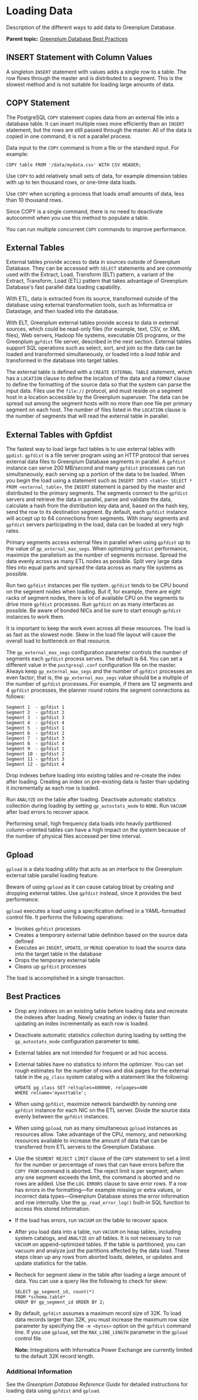 # Loading Data 

Description of the different ways to add data to Greenplum Database.

**Parent topic:** [Greenplum Database Best Practices](intro.html)

## INSERT Statement with Column Values 

A singleton `INSERT` statement with values adds a single row to a table. The row flows through the master and is distributed to a segment. This is the slowest method and is not suitable for loading large amounts of data.

## COPY Statement 

The PostgreSQL `COPY` statement copies data from an external file into a database table. It can insert multiple rows more efficiently than an `INSERT` statement, but the rows are still passed through the master. All of the data is copied in one command; it is not a parallel process.

Data input to the `COPY` command is from a file or the standard input. For example:

```
COPY table FROM '/data/mydata.csv' WITH CSV HEADER;
```

Use `COPY` to add relatively small sets of data, for example dimension tables with up to ten thousand rows, or one-time data loads.

Use `COPY` when scripting a process that loads small amounts of data, less than 10 thousand rows.

Since COPY is a single command, there is no need to deactivate autocommit when you use this method to populate a table.

You can run multiple concurrent `COPY` commands to improve performance.

## External Tables 

External tables provide access to data in sources outside of Greenplum Database. They can be accessed with `SELECT` statements and are commonly used with the Extract, Load, Transform \(ELT\) pattern, a variant of the Extract, Transform, Load \(ETL\) pattern that takes advantage of Greenplum Database's fast parallel data loading capability.

With ETL, data is extracted from its source, transformed outside of the database using external transformation tools, such as Informatica or Datastage, and then loaded into the database.

With ELT, Greenplum external tables provide access to data in external sources, which could be read-only files \(for example, text, CSV, or XML files\), Web servers, Hadoop file systems, executable OS programs, or the Greenplum `gpfdist` file server, described in the next section. External tables support SQL operations such as select, sort, and join so the data can be loaded and transformed simultaneously, or loaded into a *load table* and transformed in the database into target tables.

The external table is defined with a `CREATE EXTERNAL TABLE` statement, which has a `LOCATION` clause to define the location of the data and a `FORMAT` clause to define the formatting of the source data so that the system can parse the input data. Files use the `file://` protocol, and must reside on a segment host in a location accessible by the Greenplum superuser. The data can be spread out among the segment hosts with no more than one file per primary segment on each host. The number of files listed in the `LOCATION` clause is the number of segments that will read the external table in parallel.

## External Tables with Gpfdist 

The fastest way to load large fact tables is to use external tables with `gpdist`. `gpfdist` is a file server program using an HTTP protocol that serves external data files to Greenplum Database segments in parallel. A `gpfdist` instance can serve 200 MB/second and many `gpfdist` processes can run simultaneously, each serving up a portion of the data to be loaded. When you begin the load using a statement such as `INSERT INTO <table> SELECT * FROM <external_table>`, the `INSERT` statement is parsed by the master and distributed to the primary segments. The segments connect to the `gpfdist` servers and retrieve the data in parallel, parse and validate the data, calculate a hash from the distribution key data and, based on the hash key, send the row to its destination segment. By default, each `gpfdist` instance will accept up to 64 connections from segments. With many segments and `gpfdist` servers participating in the load, data can be loaded at very high rates.

Primary segments access external files in parallel when using `gpfdist` up to the value of `gp_external_max_segs`. When optimizing `gpfdist` performance, maximize the parallelism as the number of segments increase. Spread the data evenly across as many ETL nodes as possible. Split very large data files into equal parts and spread the data across as many file systems as possible.

Run two `gpfdist` instances per file system. `gpfdist` tends to be CPU bound on the segment nodes when loading. But if, for example, there are eight racks of segment nodes, there is lot of available CPU on the segments to drive more `gpfdist` processes. Run `gpfdist` on as many interfaces as possible. Be aware of bonded NICs and be sure to start enough `gpfdist` instances to work them.

It is important to keep the work even across all these resources. The load is as fast as the slowest node. Skew in the load file layout will cause the overall load to bottleneck on that resource.

The `gp_external_max_segs` configuration parameter controls the number of segments each `gpfdist` process serves. The default is 64. You can set a different value in the `postgresql.conf` configuration file on the master. Always keep `gp_external_max_segs` and the number of `gpfdist` processes an even factor; that is, the `gp_external_max_segs` value should be a multiple of the number of `gpfdist` processes. For example, if there are 12 segments and 4 `gpfdist` processes, the planner round robins the segment connections as follows:

```screen
Segment 1  - gpfdist 1 
Segment 2  - gpfdist 2 
Segment 3  - gpfdist 3 
Segment 4  - gpfdist 4 
Segment 5  - gpfdist 1 
Segment 6  - gpfdist 2 
Segment 7  - gpfdist 3 
Segment 8  - gpfdist 4 
Segment 9  - gpfdist 1 
Segment 10 - gpfdist 2 
Segment 11 - gpfdist 3 
Segment 12 - gpfdist 4
```

Drop indexes before loading into existing tables and re-create the index after loading. Creating an index on pre-existing data is faster than updating it incrementally as each row is loaded.

Run `ANALYZE` on the table after loading. Deactivate automatic statistics collection during loading by setting `gp_autostats_mode` to `NONE`. Run `VACUUM` after load errors to recover space.

Performing small, high frequency data loads into heavily partitioned column-oriented tables can have a high impact on the system because of the number of physical files accessed per time interval.

## Gpload 

`gpload` is a data loading utility that acts as an interface to the Greenplum external table parallel loading feature.

Beware of using `gpload` as it can cause catalog bloat by creating and dropping external tables. Use `gpfdist` instead, since it provides the best performance.

`gpload` executes a load using a specification defined in a YAML-formatted control file. It performs the following operations:

-   Invokes `gpfdist` processes
-   Creates a temporary external table definition based on the source data defined
-   Executes an `INSERT`, `UPDATE`, or `MERGE` operation to load the source data into the target table in the database
-   Drops the temporary external table
-   Cleans up `gpfdist` processes

The load is accomplished in a single transaction.

## Best Practices 

-   Drop any indexes on an existing table before loading data and recreate the indexes after loading. Newly creating an index is faster than updating an index incrementally as each row is loaded.
-   Deactivate automatic statistics collection during loading by setting the `gp_autostats_mode` configuration parameter to `NONE`.
-   External tables are not intended for frequent or ad hoc access.
-   External tables have no statistics to inform the optimizer. You can set rough estimates for the number of rows and disk pages for the external table in the `pg_class` system catalog with a statement like the following:

    ```
    UPDATE pg_class SET reltuples=400000, relpages=400
    WHERE relname='myexttable';
    ```

-   When using `gpfdist`, maximize network bandwidth by running one `gpfdist` instance for each NIC on the ETL server. Divide the source data evenly between the `gpfdist` instances.
-   When using `gpload`, run as many simultaneous `gpload` instances as resources allow. Take advantage of the CPU, memory, and networking resources available to increase the amount of data that can be transferred from ETL servers to the Greenplum Database.
-   Use the `SEGMENT REJECT LIMIT` clause of the `COPY` statement to set a limit for the number or percentage of rows that can have errors before the `COPY FROM` command is aborted. The reject limit is per segment; when any one segment exceeds the limit, the command is aborted and no rows are added. Use the `LOG ERRORS` clause to save error rows. If a row has errors in the formatting—for example missing or extra values, or incorrect data types—Greenplum Database stores the error information and row internally. Use the `gp_read_error_log()` built-in SQL function to access this stored information.
-   If the load has errors, run `VACUUM` on the table to recover space.
-   After you load data into a table, run `VACUUM` on heap tables, including system catalogs, and `ANALYZE` on all tables. It is not necessary to run `VACUUM` on append-optimized tables. If the table is partitioned, you can vacuum and analyze just the partitions affected by the data load. These steps clean up any rows from aborted loads, deletes, or updates and update statistics for the table.
-   Recheck for segment skew in the table after loading a large amount of data. You can use a query like the following to check for skew:

    ```language-sql
    SELECT gp_segment_id, count(*) 
    FROM *schema.table* 
    GROUP BY gp_segment_id ORDER BY 2;
    ```

-   By default, `gpfdist` assumes a maximum record size of 32K. To load data records larger than 32K, you must increase the maximum row size parameter by specifying the `-m <bytes>` option on the `gpfdist` command line. If you use `gpload`, set the `MAX_LINE_LENGTH` parameter in the `gpload` control file.

    **Note:** Integrations with Informatica Power Exchange are currently limited to the default 32K record length.


### Additional Information 

See the *Greenplum Database Reference Guide* for detailed instructions for loading data using `gpfdist` and `gpload`.

